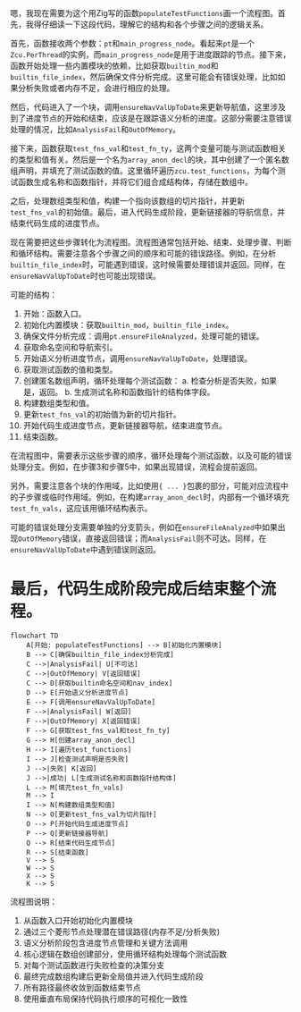 嗯，我现在需要为这个用Zig写的函数`populateTestFunctions`画一个流程图。首先，我得仔细读一下这段代码，理解它的结构和各个步骤之间的逻辑关系。

首先，函数接收两个参数：`pt`和`main_progress_node`。看起来`pt`是一个`Zcu.PerThread`的实例，而`main_progress_node`是用于进度跟踪的节点。接下来，函数开始处理一些内置模块的依赖，比如获取`builtin_mod`和`builtin_file_index`，然后确保文件分析完成。这里可能会有错误处理，比如如果分析失败或者内存不足，会进行相应的处理。

然后，代码进入了一个块，调用`ensureNavValUpToDate`来更新导航值，这里涉及到了进度节点的开始和结束，应该是在跟踪语义分析的进度。这部分需要注意错误处理的情况，比如`AnalysisFail`和`OutOfMemory`。

接下来，函数获取`test_fns_val`和`test_fn_ty`，这两个变量可能与测试函数相关的类型和值有关。然后是一个名为`array_anon_decl`的块，其中创建了一个匿名数组声明，并填充了测试函数的值。这里循环遍历`zcu.test_functions`，为每个测试函数生成名称和函数指针，并将它们组合成结构体，存储在数组中。

之后，处理数组类型和值，构建一个指向该数组的切片指针，并更新`test_fns_val`的初始值。最后，进入代码生成阶段，更新链接器的导航信息，并结束代码生成的进度节点。

现在需要把这些步骤转化为流程图。流程图通常包括开始、结束、处理步骤、判断和循环结构。需要注意各个步骤之间的顺序和可能的错误路径。例如，在分析`builtin_file_index`时，可能遇到错误，这时候需要处理错误并返回。同样，在`ensureNavValUpToDate`时也可能出现错误。

可能的结构：

1. 开始：函数入口。
2. 初始化内置模块：获取`builtin_mod`，`builtin_file_index`。
3. 确保文件分析完成：调用`pt.ensureFileAnalyzed`，处理可能的错误。
4. 获取命名空间和导航索引。
5. 开始语义分析进度节点，调用`ensureNavValUpToDate`，处理错误。
6. 获取测试函数的值和类型。
7. 创建匿名数组声明，循环处理每个测试函数：
   a. 检查分析是否失败，如果是，返回。
   b. 生成测试名称和函数指针的结构体字段。
8. 构建数组类型和值。
9. 更新`test_fns_val`的初始值为新的切片指针。
10. 开始代码生成进度节点，更新链接器导航，结束进度节点。
11. 结束函数。

在流程图中，需要表示这些步骤的顺序，循环处理每个测试函数，以及可能的错误处理分支。例如，在步骤3和步骤5中，如果出现错误，流程会提前返回。

另外，需要注意各个块的作用域，比如使用`{ ... }`包裹的部分，可能对应流程中的子步骤或临时作用域。例如，在构建`array_anon_decl`时，内部有一个循环填充`test_fn_vals`，这应该用循环结构表示。

可能的错误处理分支需要单独的分支箭头，例如在`ensureFileAnalyzed`中如果出现`OutOfMemory`错误，直接返回错误；而`AnalysisFail`则不可达。同样，在`ensureNavValUpToDate`中遇到错误则返回。

最后，代码生成阶段完成后结束整个流程。
================================================
```mermaid
flowchart TD
    A[开始: populateTestFunctions] --> B[初始化内置模块]
    B --> C[确保builtin_file_index分析完成]
    C -->|AnalysisFail| U[不可达]
    C -->|OutOfMemory| V[返回错误]
    C --> D[获取builtin命名空间和nav_index]
    D --> E[开始语义分析进度节点]
    E --> F[调用ensureNavValUpToDate]
    F -->|AnalysisFail| W[返回]
    F -->|OutOfMemory| X[返回错误]
    F --> G[获取test_fns_val和test_fn_ty]
    G --> H[创建array_anon_decl]
    H --> I[遍历test_functions]
    I --> J[检查测试声明是否失败]
    J -->|失败| K[返回]
    J -->|成功| L[生成测试名称和函数指针结构体]
    L --> M[填充test_fn_vals]
    M --> I
    I --> N[构建数组类型和值]
    N --> O[更新test_fns_val为切片指针]
    O --> P[开始代码生成进度节点]
    P --> Q[更新链接器导航]
    Q --> R[结束代码生成节点]
    R --> S[结束函数]
    V --> S
    W --> S
    X --> S
    K --> S
``` 

流程图说明：
1. 从函数入口开始初始化内置模块
2. 通过三个菱形节点处理潜在错误路径(内存不足/分析失败)
3. 语义分析阶段包含进度节点管理和关键方法调用
4. 核心逻辑在数组创建部分，使用循环结构处理每个测试函数
5. 对每个测试函数进行失败检查的决策分支
6. 最终完成数组构建后更新全局值并进入代码生成阶段
7. 所有路径最终收敛到函数结束节点
8. 使用垂直布局保持代码执行顺序的可视化一致性
